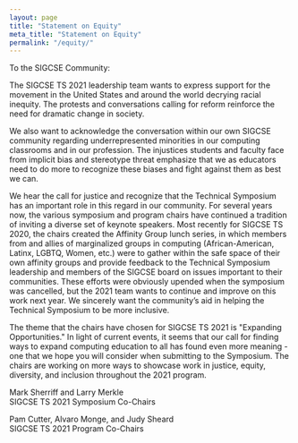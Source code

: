 ```yaml
---
layout: page
title: "Statement on Equity"
meta_title: "Statement on Equity"
permalink: "/equity/"
---
```

To the SIGCSE Community:

The SIGCSE TS 2021 leadership team wants to express support for the movement in the United States and around the world decrying racial inequity. The protests and conversations calling for reform reinforce the need for dramatic change in society.

We also want to acknowledge the conversation within our own SIGCSE community regarding underrepresented minorities in our computing classrooms and in our profession.  The injustices students and faculty face from implicit bias and stereotype threat emphasize that we as educators need to do more to recognize these biases and fight against them as best we can.

We hear the call for justice and recognize that the Technical Symposium has an important role in this regard in our community.  For several years now, the various symposium and program chairs have continued a tradition of inviting a diverse set of keynote speakers. Most recently for SIGCSE TS 2020, the chairs created the Affinity Group lunch series, in which members from and allies of marginalized groups in computing (African-American, Latinx, LGBTQ, Women, etc.) were to gather within the safe space of their own affinity groups and provide feedback to the Technical Symposium leadership and members of the SIGCSE board on issues important to their communities.  These efforts were obviously upended when the symposium was cancelled, but the 2021 team wants to continue and improve on this work next year. We sincerely want the community’s aid in helping the Technical Symposium to be more inclusive.

The theme that the chairs have chosen for SIGCSE TS 2021 is "Expanding Opportunities."  In light of current events, it seems that our call for finding ways to expand computing education to all has found even more meaning - one that we hope you will consider when submitting to the Symposium.  The chairs are working on more ways to showcase work in justice, equity, diversity, and inclusion throughout the 2021 program.  

Mark Sherriff and Larry Merkle     
SIGCSE TS 2021 Symposium Co-Chairs

Pam Cutter, Alvaro Monge, and Judy Sheard     
SIGCSE TS 2021 Program Co-Chairs
